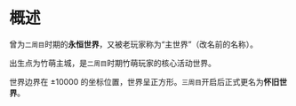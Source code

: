 # 概述

曾为`二周目`时期的**永恒世界**，又被老玩家称为“主世界”（改名前的名称）。

出生点为竹萌主城，是`二周目`时期竹萌玩家的核心活动世界。

世界边界在 ±10000 的坐标位置，世界呈正方形。`三周目`开启后正式更名为**怀旧世界**。


